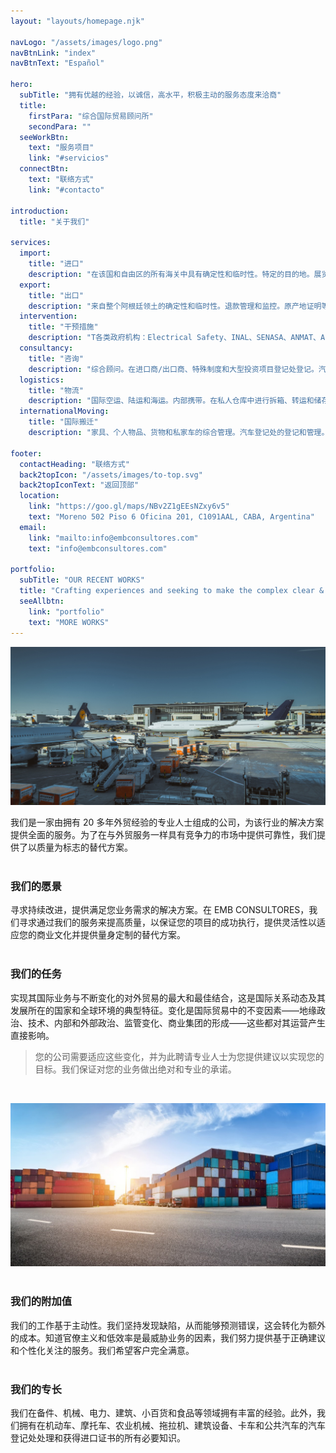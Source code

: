 ```yaml
---
layout: "layouts/homepage.njk"

navLogo: "/assets/images/logo.png"
navBtnLink: "index"
navBtnText: "Español"

hero:
  subTitle: "拥有优越的经验，以诚信，高水平，积极主动的服务态度来洽商"
  title:
    firstPara: "综合国际贸易顾问所"
    secondPara: ""
  seeWorkBtn:
    text: "服务项目"
    link: "#servicios"
  connectBtn: 
    text: "联络方式"
    link: "#contacto"

introduction:
  title: "关于我们"

services: 
  import:
    title: "进口"
    description: "在该国和自由区的所有海关中具有确定性和临时性。特定的目的地。展览会。资本货物，新的和二手的。"
  export:
    title: "出口"
    description: "来自整个阿根廷领土的确定性和临时性。退款管理和监控。原产地证明等手续"
  intervention: 
    title: "干预措施"
    description: "T各类政府机构：Electrical Safety、INAL、SENASA、ANMAT、Automotive Registry、Culture、Flora and Fauna、INTI等。"
  consultancy:
    title: "咨询"
    description: "综合顾问。在进口商/出口商、特殊制度和大型投资项目登记处登记。汽车制度。"
  logistics:
    title: "物流"
    description: "国际空运、陆运和海运。内部携带。在私人仓库中进行拆箱、转运和储存。保管。"
  internationalMoving:
    title: "国际搬迁"
    description: "家具、个人物品、货物和私家车的综合管理。汽车登记处的登记和管理。"

footer:
  contactHeading: "联络方式"
  back2topIcon: "/assets/images/to-top.svg"
  back2topIconText: "返回顶部"
  location:
    link: "https://goo.gl/maps/NBv2Z1gEEsNZxy6v5"
    text: "Moreno 502 Piso 6 Oficina 201, C1091AAL, CABA, Argentina"
  email:
    link: "mailto:info@embconsultores.com"
    text: "info@embconsultores.com"

portfolio:
  subTitle: "OUR RECENT WORKS"
  title: "Crafting experiences and seeking to make the complex clear & beautiful."
  seeAllbtn:
    link: "portfolio"
    text: "MORE WORKS"
---
```


![](/assets/images/blog/xcamion.jpg)

我们是一家由拥有 20 多年外贸经验的专业人士组成的公司，为该行业的解决方案提供全面的服务。为了在与外贸服务一样具有竞争力的市场中提供可靠性，我们提供了以质量为标志的替代方案。   
<br/>

### 我们的愿景

寻求持续改进，提供满足您业务需求的解决方案。在 EMB CONSULTORES，我们寻求通过我们的服务来提高质量，以保证您的项目的成功执行，提供灵活性以适应您的商业文化并提供量身定制的替代方案。    
<br/>

### 我们的任务

实现其国际业务与不断变化的对外贸易的最大和最佳结合，这是国际关系动态及其发展所在的国家和全球环境的典型特征。变化是国际贸易中的不变因素——地缘政治、技术、内部和外部政治、监管变化、商业集团的形成——这些都对其运营产生直接影响。

> 您的公司需要适应这些变化，并为此聘请专业人士为您提供建议以实现您的目标。我们保证对您的业务做出绝对和专业的承诺。  
<br/>  

![](/assets/images/blog/xcajas.jpeg)  
<br/>

### 我们的附加值

我们的工作基于主动性。我们坚持发现缺陷，从而能够预测错误，这会转化为额外的成本。知道官僚主义和低效率是最威胁业务的因素，我们努力提供基于正确建议和个性化关注的服务。我们希望客户完全满意。  
<br/>

### 我们的专长

我们在备件、机械、电力、建筑、小百货和食品等领域拥有丰富的经验。此外，我们拥有在机动车、摩托车、农业机械、拖拉机、建筑设备、卡车和公共汽车的汽车登记处处理和获得进口证书的所有必要知识。

